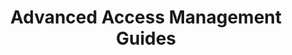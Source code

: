 ---
linkTitle: Access Management
title: Advanced Access Management Guides
description: Learn how Access Management works in deep.
weight: 12
menu:
  main:
    parent: advanced
    identifier: advanced-access-management
owner:
  - https://github.com/orgs/giantswarm/teams/team-bigmac
last_review_date: 2023-11-03
---